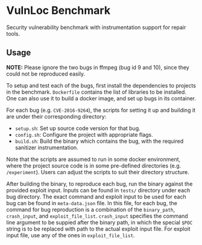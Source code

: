 # VulnLoc Benchmark

Security vulnerability benchmark with instrumentation support for repair tools.

## Usage

**NOTE:** Please ignore the two bugs in ffmpeg (bug id 9 and 10), since they could not be reproduced
easily.

To setup and test each of the bugs, first install the dependencies to projects in the benchmark.
`Dockerfile` contains the list of libraries to be installed. One can also use it to build a 
docker image, and set up bugs in its container.

For each bug (e.g. `CVE-2016-9264`), the scripts for setting it up and building it are under 
their corresponding directory:

- `setup.sh`: Set up source code version for that bug.
- `config.sh`: Configure the project with appropriate flags.
- `build.sh`: Build the binary which contains the bug, with the required sanitizer instrumentation.

Note that the scripts are assumed to run in some docker environment, where the project source code
is in some pre-defined directories (e.g. `/experiment`). Users can adjust the scripts to suit 
their directory structure.

After building the binary, to reproduce each bug, run the binary against the provided exploit input.
Inputs can be found in `tests/` directory under each bug directory. 
The exact command and exploit input to be used for each bug can be found in `meta-data.json` file.
In this file, for each bug, the command for bug reproduction is a combination of the `binary_path`, `crash_input`, and `exploit_file_list`.
`crash_input` specifies the command line argument to be suppied after the binary path, in which the special `$POC` string is to be replaced with path to the actual exploit input file.
For exploit input file, use any of the ones in `exploit_file_list`.
